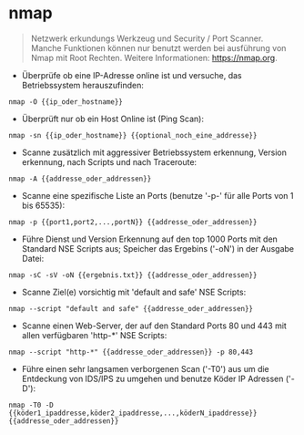 # nmap

> Netzwerk erkundungs Werkzeug und Security / Port Scanner.
> Manche Funktionen können nur benutzt werden bei ausführung von Nmap mit Root Rechten.
> Weitere Informationen: <https://nmap.org>.

- Überprüfe ob eine IP-Adresse online ist und versuche, das Betriebssystem herauszufinden:

`nmap -O {{ip_oder_hostname}}`

- Überprüft nur ob ein Host Online ist (Ping Scan):

`nmap -sn {{ip_oder_hostname}} {{optional_noch_eine_addresse}}`

- Scanne zusätzlich mit aggressiver Betriebssystem erkennung, Version erkennung, nach Scripts und nach Traceroute:

`nmap -A {{addresse_oder_addressen}}`

- Scanne eine spezifische Liste an Ports (benutze '-p-' für alle Ports von 1 bis 65535):

`nmap -p {{port1,port2,...,portN}} {{addresse_oder_addressen}}`

- Führe Dienst und Version Erkennung auf den top 1000 Ports mit den Standard NSE Scripts aus; Speicher das Ergebins ('-oN') in der Ausgabe Datei:

`nmap -sC -sV -oN {{ergebnis.txt}} {{addresse_oder_addressen}}`

- Scanne Ziel(e) vorsichtig mit 'default and safe' NSE Scripts:

`nmap --script "default and safe" {{addresse_oder_addressen}}`

- Scanne einen Web-Server, der auf den Standard Ports 80 und 443 mit allen verfügbaren 'http-*' NSE Scripts:

`nmap --script "http-*" {{addresse_oder_addressen}} -p 80,443`

- Führe einen sehr langsamen verborgenen Scan ('-T0') aus um die Entdeckung von IDS/IPS zu umgehen und benutze Köder IP Adressen ('-D'):

`nmap -T0 -D {{köder1_ipaddresse,köder2_ipaddresse,...,köderN_ipaddresse}} {{addresse_oder_addressen}}`
